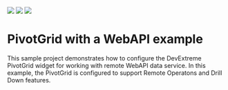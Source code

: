 <!-- default badges list -->
![](https://img.shields.io/endpoint?url=https://codecentral.devexpress.com/api/v1/VersionRange/651407649/23.1.3%2B)
[![](https://img.shields.io/badge/Open_in_DevExpress_Support_Center-FF7200?style=flat-square&logo=DevExpress&logoColor=white)](https://supportcenter.devexpress.com/ticket/details/T1170929)
[![](https://img.shields.io/badge/📖_How_to_use_DevExpress_Examples-e9f6fc?style=flat-square)](https://docs.devexpress.com/GeneralInformation/403183)
<!-- default badges end -->
# PivotGrid with a WebAPI example

This sample project demonstrates how to configure the DevExtreme PivotGrid widget for working with remote WebAPI data service. In this example, the PivotGrid is configured to support Remote Operatons and Drill Down features.
